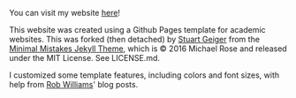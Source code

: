You can visit my website [here](https://www.hzaharchuk.com)!

This website was created using a Github Pages template for academic websites. This was forked (then detached) by [Stuart Geiger](https://github.com/staeiou) from the [Minimal Mistakes Jekyll Theme](https://mmistakes.github.io/minimal-mistakes/), which is © 2016 Michael Rose and released under the MIT License. See LICENSE.md.

I customized some template features, including colors and font sizes, with help from [Rob Williams](https://github.com/jayrobwilliams)' blog posts.
